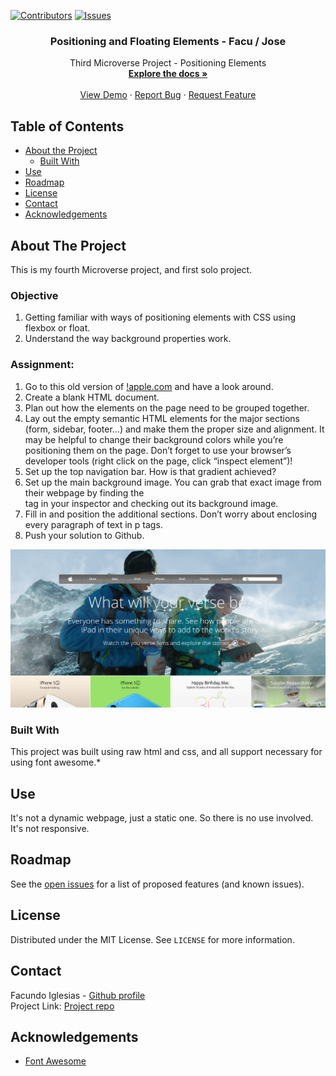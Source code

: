[![Contributors][contributors-shield]][contributors-url]
[![Issues][issues-shield]][issues-url]
<br />
<p align="center">
 
  <h3 align="center">Positioning and Floating Elements - Facu / Jose</h3>
  <p align="center">
    Third Microverse Project - Positioning Elements
    <br />
    <a href="https://github.com/Fig77/Facu---Juan-Positioning-and-Floating-Elements/tree/feature-developer"><strong>Explore the docs »</strong></a>
    <br />
    <br />
    <a href="http://kalavhan.com/3rdproject/index.html
">View Demo</a>
    ·
    <a href="https://github.com/Fig77/Facu---Juan-Positioning-and-Floating-Elements/issues">Report Bug</a>
    ·
    <a href="https://github.com/Fig77/Facu---Juan-Positioning-and-Floating-Elements/issues">Request Feature</a>
  </p>
</p>


<!-- TABLE OF CONTENTS -->
## Table of Contents

* [About the Project](#about-the-project)
  * [Built With](#built-with)
* [Use](#use)
* [Roadmap](#roadmap)
* [License](#license)
* [Contact](#contact)
* [Acknowledgements](#acknowledgements)



<!-- ABOUT THE PROJECT -->
## About The Project
This is my fourth Microverse project, and first solo project.

### Objective
 1. Getting familiar with ways of positioning elements with CSS using flexbox or float.
 2. Understand the way background properties work.
 
### Assignment:
 

   1. Go to this old version of [!apple.com](https://web.archive.org/web/20140301004610/http://www.apple.com/) and have a look around.
   2. Create a blank HTML document.
   3. Plan out how the elements on the page need to be grouped together.
   4. Lay out the empty semantic HTML elements for the major sections (form, sidebar, footer…) and make them  	 the proper size and alignment. It may be helpful to change their background colors while you’re      	 positioning them on the page. Don’t forget to use your browser’s developer tools (right click on the 	 page, click “inspect element”)!
   5. Set up the top navigation bar. How is that gradient achieved?
   6. Set up the main background image. You can grab that exact image from their webpage by finding the <section class="hero"> tag in your inspector and checking out its background image.
   7. Fill in and position the additional sections. Don’t worry about enclosing every paragraph of text in p tags.
   8. Push your solution to Github.


![Project Screen Shot][product-screenshot]


### Built With
This project was built using raw html and css, and all support necessary for using font awesome.* 

<!-- USAGE EXAMPLES -->
## Use

It's not a dynamic webpage, just a static one. So there is no use involved. It's not responsive.

<!-- ROADMAP -->
## Roadmap

See the [open issues](https://github.com/https://github.com/Fig77/Gradients-Project/issues/issues) for a list of proposed features (and known issues).

<!-- LICENSE -->
## License

Distributed under the MIT License. See `LICENSE` for more information.

<!-- CONTACT -->
## Contact

Facundo Iglesias - [Github profile](https://github.com/Fig77)
<br>
Project Link: [Project repo](https://github.com/Fig77/Gradients-Project)



<!-- ACKNOWLEDGEMENTS -->
## Acknowledgements
* [Font Awesome](https://fontawesome.com)



<!-- MARKDOWN LINKS & IMAGES -->
<!-- https://www.markdownguide.org/basic-syntax/#reference-style-links -->
[contributors-shield]: https://img.shields.io/badge/Contributors-1-brightgreen
[contributors-url]: https://github.com/Fig77/Gradients-Project/graphs/contributors
[issues-shield]: https://img.shields.io/badge/issues-0-%2300ff00
[issues-url]: https://github.com/Fig77/Gradients-Project/issues
[product-screenshot]: assets/img/product_ss.png

